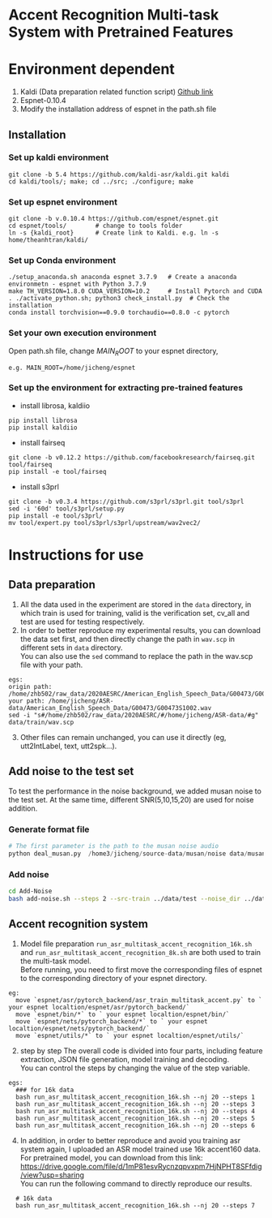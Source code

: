 # Accent Recognition Multi-task System with Pretrained Features
# Environment dependent
  1. Kaldi (Data preparation related function script) [Github link](https://github.com/kaldi-asr/kaldi)
  2. Espnet-0.10.4
  4. Modify the installation address of espnet in the path.sh file
## Installation
### Set up kaldi environment
```
git clone -b 5.4 https://github.com/kaldi-asr/kaldi.git kaldi
cd kaldi/tools/; make; cd ../src; ./configure; make
```
### Set up espnet environment
```
git clone -b v.0.10.4 https://github.com/espnet/espnet.git
cd espnet/tools/        # change to tools folder
ln -s {kaldi_root}      # Create link to Kaldi. e.g. ln -s home/theanhtran/kaldi/
```
### Set up Conda environment
```
./setup_anaconda.sh anaconda espnet 3.7.9   # Create a anaconda environmetn - espnet with Python 3.7.9
make TH_VERSION=1.8.0 CUDA_VERSION=10.2     # Install Pytorch and CUDA
. ./activate_python.sh; python3 check_install.py  # Check the installation
conda install torchvision==0.9.0 torchaudio==0.8.0 -c pytorch
```
### Set your own execution environment
Open path.sh file, change $MAIN_ROOT$ to your espnet directory, 
```
e.g. MAIN_ROOT=/home/jicheng/espnet
```
### Set up the environment for extracting pre-trained features
- install librosa, kaldiio
```
pip install librosa
pip install kaldiio 
```
- install fairseq
```
git clone -b v0.12.2 https://github.com/facebookresearch/fairseq.git  tool/fairseq
pip install -e tool/fairseq
```
- install s3prl
```
git clone -b v0.3.4 https://github.com/s3prl/s3prl.git tool/s3prl
sed -i '60d' tool/s3prl/setup.py
pip install -e tool/s3prl/
mv tool/expert.py tool/s3prl/s3prl/upstream/wav2vec2/
```

# Instructions for use
## Data preparation
  1. All the data used in the experiment are stored in the `data` directory, in which train is used for training, valid is the verification set, 
    cv_all and test are used for testing respectively.
  2. In order to better reproduce my experimental results, you can download the data set first, and then directly change the path in `wav.scp` in different sets in `data` directory. <br>
  You can also use the `sed` command to replace the path in the wav.scp file with your path.
```
egs: 
origin path: /home/zhb502/raw_data/2020AESRC/American_English_Speech_Data/G00473/G00473S1002.wav
your path: /home/jicheng/ASR-data/American_English_Speech_Data/G00473/G00473S1002.wav
sed -i "s#/home/zhb502/raw_data/2020AESRC/#/home/jicheng/ASR-data/#g" data/train/wav.scp
```
3. Other files can remain unchanged, you can use it directly (eg, utt2IntLabel, text, utt2spk...).

## Add noise to the test set 
To test the performance in the noise background, we added musan noise to the test set.
At the same time, different SNR(5,10,15,20) are used for noise addition. <br>
### Generate format file
```python
# The first parameter is the path to the musan noise audio
python deal_musan.py  /home3/jicheng/source-data/musan/noise data/musan_noise
```
### Add noise
```sh
cd Add-Noise
bash add-noise.sh --steps 2 --src-train ../data/test --noise_dir ../data/musan_noise
```

## Accent recognition system
  1. Model file preparation
    `run_asr_multitask_accent_recognition_16k.sh` and `run_asr_multitask_accent_recognition_8k.sh` are both used to train the multi-task model.<br>
    Before running, you need to first move the corresponding files of espnet to the corresponding directory of your espnet directory. 
```
eg: 
  move `espnet/asr/pytorch_backend/asr_train_multitask_accent.py` to ` your espnet localtion/espnet/asr/pytorch_backend/` 
  move `espnet/bin/*` to ` your espnet localtion/espnet/bin/` 
  move `espnet/nets/pytorch_backend/*` to ` your espnet localtion/espnet/nets/pytorch_backend/` 
  move `espnet/utils/*` to ` your espnet localtion/espnet/utils/` 
```
  2. step by step
    The overall code is divided into four parts, including feature extraction, JSON file generation, model training and decoding. <br>
    You can control the steps by changing the value of the step variable. 
```
egs: 
  ### for 16k data
  bash run_asr_multitask_accent_recognition_16k.sh --nj 20 --steps 1
  bash run_asr_multitask_accent_recognition_16k.sh --nj 20 --steps 3
  bash run_asr_multitask_accent_recognition_16k.sh --nj 20 --steps 4
  bash run_asr_multitask_accent_recognition_16k.sh --nj 20 --steps 5
  bash run_asr_multitask_accent_recognition_16k.sh --nj 20 --steps 6
  ```


  4. In addition, in order to better reproduce and avoid you training asr system again, I uploaded an ASR model trained use 16k accent160 data.<br>
     For pretrained model, you can download from this link: https://drive.google.com/file/d/1mP81esvRycnzqpvxpm7HjNPHT8SFfdig/view?usp=sharing <br>
     You can run the following command to directly reproduce our results.
```
  # 16k data
  bash run_asr_multitask_accent_recognition_16k.sh --nj 20 --steps 7 
```


